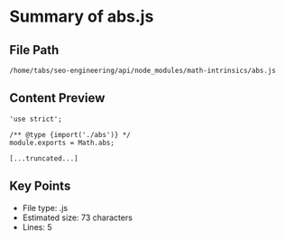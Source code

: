 # Summary of abs.js
  
## File Path
`/home/tabs/seo-engineering/api/node_modules/math-intrinsics/abs.js`

## Content Preview
```
'use strict';

/** @type {import('./abs')} */
module.exports = Math.abs;

[...truncated...]
```

## Key Points
- File type: .js
- Estimated size: 73 characters
- Lines: 5
